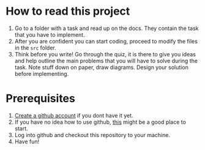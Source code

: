 # How to read this project
1. Go to a folder with a task and read up on the docs. They contain the task that you have to implement.
2. After you are confident you can start coding, proceed to modify the files in the ```src``` folder.
3. Think before you write! Go through the quiz, it is there to give you ideas and help outline the main problems that you will have to solve during the task. Note stuff down on paper, draw diagrams. Design your solution before implementing.

# Prerequisites
1. [Create a github account](https://github.com/join?ref_cta=Sign+up&ref_loc=header+logged+out&ref_page=%2F&source=header-home) if you dont have it yet.
2. If you have no idea how to use github, [this](https://lab.github.com/githubtraining/introduction-to-github) might be a good place to start.
3. Log into github and checkout this repository to your machine.
4. Have fun!